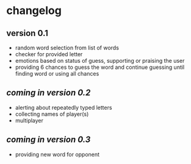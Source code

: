 # changelog

## version 0.1

- random word selection from list of words
- checker for provided letter
- emotions based on status of guess, supporting or praising the user
- providing 6 chances to guess the word and continue guessing until finding word
  or using all chances


## _coming in version 0.2_

- alerting about repeatedly typed letters
- collecting names of player(s)
- multiplayer


## _coming in version 0.3_

- providing new word for opponent 